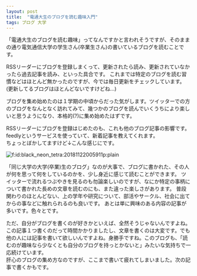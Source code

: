 ```yaml
---
layout: post
title:  "電通大生のブログを読む趣味入門"
tags: ブログ 大学
---
```


<p>「電通大生のブログを読む趣味」ってなんですかと言われそうですが、そのままの通り電気通信大学の学生さん(卒業生さん)の書いているブログを読むことです。</p>

<p>RSSリーダーにブログを登録しまくって、更新されたら読み、更新されていなかったら過去記事を読み、といった具合です。
これまでは特定のブログを読む習慣などはほとんど無かったのですが、今では毎日更新をチェックしています。  (更新してるブログはほとんどないですけどね...)</p>

<p>ブログを集め始めたのは１学期の中頃からだった気がします。ツイッターでの方のブログをなんとなく訪れてみて、幾つかのブログを読んでいくうちにより楽しいと思うようになり、本格的(?)に集め始めたはずです。</p>

<p>RSSリーダーにブログを登録はじめたのも、これも他のブログ記事の影響です。feedlyというサービスを使っていて、新着記事を教えてくれます。<br/>
ちょっとぼかしてますけど↓こんな感じにです。</p>

<p><span itemscope itemtype="http://schema.org/Photograph"><img src="https://cdn-ak.f.st-hatena.com/images/fotolife/b/black_neon_tetra/20181122/20181122005911.png" alt="f:id:black_neon_tetra:20181122005911p:plain" title="f:id:black_neon_tetra:20181122005911p:plain" class="hatena-fotolife" itemprop="image"></span></p>

<p>「同じ大学の大学(卒業)生のブログ」なのが大事で、ブログに書かれた、その人が何を思って何をしているのかを、少し身近に感じて読むことができます。
ツイッターで流れるつぶやきを見るのも勿論楽しいのですが、なにか特定の事柄について書かれた長めの文章を読むのにも、また違った楽しさがあります。
普段関わりのほとんどない、上の学年や研究について、部活やサークル、社会に出てからの事などに触れられるのも良いです。  あとは単に興味のある内容の記事が多いです。色々とです。</p>

<p>ただ、自分がブログを書くのが好きかといえば、全然そうじゃないんですよね。この記事１つ書くのだって時間かかりましたし、文章を書くのは大変です。でも他の人には記事を書いて欲しいんですよね。身勝手ですね。このブログも、「読むのが趣味なら少なくとも自分のブログを持っとかないと」みたいな気持ちで一応続けています。<br/>
肝心のブログの集め方なのですが、ここまで書いて疲れてしまいました。次の記事で書くかもです。</p>

